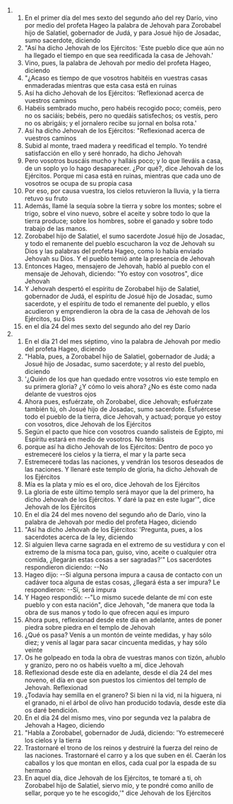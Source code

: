 <ol>
  <li>
    <ol>
      <li>En el primer día del mes sexto del segundo año del rey Darío, vino por medio del profeta Hageo la palabra de Jehovah para Zorobabel hijo de Salatiel, gobernador de Judá, y para Josué hijo de Josadac, sumo sacerdote, diciendo</li>
      <li>"Así ha dicho Jehovah de los Ejércitos: 'Este pueblo dice que aún no ha llegado el tiempo en que sea reedificada la casa de Jehovah.'</li>
      <li>Vino, pues, la palabra de Jehovah por medio del profeta Hageo, diciendo</li>
      <li>"¿Acaso es tiempo de que vosotros habitéis en vuestras casas enmaderadas mientras que esta casa está en ruinas</li>
      <li>Así ha dicho Jehovah de los Ejércitos: 'Reflexionad acerca de vuestros caminos</li>
      <li>Habéis sembrado mucho, pero habéis recogido poco; coméis, pero no os saciáis; bebéis, pero no quedáis satisfechos; os vestís, pero no os abrigáis; y el jornalero recibe su jornal en bolsa rota.'</li>
      <li>Así ha dicho Jehovah de los Ejércitos: "Reflexionad acerca de vuestros caminos</li>
      <li>Subid al monte, traed madera y reedificad el templo. Yo tendré satisfacción en ello y seré honrado, ha dicho Jehovah</li>
      <li>Pero vosotros buscáis mucho y halláis poco; y lo que lleváis a casa, de un soplo yo lo hago desaparecer. ¿Por qué?, dice Jehovah de los Ejércitos. Porque mi casa está en ruinas, mientras que cada uno de vosotros se ocupa de su propia casa</li>
      <li>Por eso, por causa vuestra, los cielos retuvieron la lluvia, y la tierra retuvo su fruto</li>
      <li>Además, llamé la sequía sobre la tierra y sobre los montes; sobre el trigo, sobre el vino nuevo, sobre el aceite y sobre todo lo que la tierra produce; sobre los hombres, sobre el ganado y sobre todo trabajo de las manos.</li>
      <li>Zorobabel hijo de Salatiel, el sumo sacerdote Josué hijo de Josadac, y todo el remanente del pueblo escucharon la voz de Jehovah su Dios y las palabras del profeta Hageo, como lo había enviado Jehovah su Dios. Y el pueblo temió ante la presencia de Jehovah</li>
      <li>Entonces Hageo, mensajero de Jehovah, habló al pueblo con el mensaje de Jehovah, diciendo: "Yo estoy con vosotros", dice Jehovah</li>
      <li>Y Jehovah despertó el espíritu de Zorobabel hijo de Salatiel, gobernador de Judá, el espíritu de Josué hijo de Josadac, sumo sacerdote, y el espíritu de todo el remanente del pueblo, y ellos acudieron y emprendieron la obra de la casa de Jehovah de los Ejércitos, su Dios</li>
      <li>en el día 24 del mes sexto del segundo año del rey Darío</li>
    </ol>
  </li>
  <li>
    <ol>
      <li>En el día 21 del mes séptimo, vino la palabra de Jehovah por medio del profeta Hageo, diciendo</li>
      <li>"Habla, pues, a Zorobabel hijo de Salatiel, gobernador de Judá; a Josué hijo de Josadac, sumo sacerdote; y al resto del pueblo, diciendo</li>
      <li>'¿Quién de los que han quedado entre vosotros vio este templo en su primera gloria? ¿Y cómo lo veis ahora? ¿No es éste como nada delante de vuestros ojos</li>
      <li>Ahora pues, esfuérzate, oh Zorobabel, dice Jehovah; esfuérzate también tú, oh Josué hijo de Josadac, sumo sacerdote. Esfuércese todo el pueblo de la tierra, dice Jehovah, y actuad; porque yo estoy con vosotros, dice Jehovah de los Ejércitos</li>
      <li>Según el pacto que hice con vosotros cuando salisteis de Egipto, mi Espíritu estará en medio de vosotros. No temáis</li>
      <li>porque así ha dicho Jehovah de los Ejércitos: Dentro de poco yo estremeceré los cielos y la tierra, el mar y la parte seca</li>
      <li>Estremeceré todas las naciones, y vendrán los tesoros deseados de las naciones. Y llenaré este templo de gloria, ha dicho Jehovah de los Ejércitos</li>
      <li>Mía es la plata y mío es el oro, dice Jehovah de los Ejércitos</li>
      <li>La gloria de este último templo será mayor que la del primero, ha dicho Jehovah de los Ejércitos. Y daré la paz en este lugar'", dice Jehovah de los Ejércitos</li>
      <li>En el día 24 del mes noveno del segundo año de Darío, vino la palabra de Jehovah por medio del profeta Hageo, diciendo</li>
      <li>"Así ha dicho Jehovah de los Ejércitos: 'Pregunta, pues, a los sacerdotes acerca de la ley, diciendo</li>
      <li>Si alguien lleva carne sagrada en el extremo de su vestidura y con el extremo de la misma toca pan, guiso, vino, aceite o cualquier otra comida, ¿llegarán estas cosas a ser sagradas?'" Los sacerdotes respondieron diciendo: --No</li>
      <li>Hageo dijo: --Si alguna persona impura a causa de contacto con un cadáver toca alguna de estas cosas, ¿llegará ésta a ser impura? Le respondieron: --Sí, será impura</li>
      <li>Y Hageo respondió: --"Lo mismo sucede delante de mí con este pueblo y con esta nación", dice Jehovah, "de manera que toda la obra de sus manos y todo lo que ofrecen aquí es impuro</li>
      <li>Ahora pues, reflexionad desde este día en adelante, antes de poner piedra sobre piedra en el templo de Jehovah</li>
      <li>¿Qué os pasa? Venís a un montón de veinte medidas, y hay sólo diez; y venís al lagar para sacar cincuenta medidas, y hay sólo veinte</li>
      <li>Os he golpeado en toda la obra de vuestras manos con tizón, añublo y granizo, pero no os habéis vuelto a mí, dice Jehovah</li>
      <li>Reflexionad desde este día en adelante, desde el día 24 del mes noveno, el día en que son puestos los cimientos del templo de Jehovah. Reflexionad</li>
      <li>¿Todavía hay semilla en el granero? Si bien ni la vid, ni la higuera, ni el granado, ni el árbol de olivo han producido todavía, desde este día os daré bendición.</li>
      <li>En el día 24 del mismo mes, vino por segunda vez la palabra de Jehovah a Hageo, diciendo</li>
      <li>"Habla a Zorobabel, gobernador de Judá, diciendo: 'Yo estremeceré los cielos y la tierra</li>
      <li>Trastornaré el trono de los reinos y destruiré la fuerza del reino de las naciones. Trastornaré el carro y a los que suben en él. Caerán los caballos y los que montan en ellos, cada cual por la espada de su hermano</li>
      <li>En aquel día, dice Jehovah de los Ejércitos, te tomaré a ti, oh Zorobabel hijo de Salatiel, siervo mío, y te pondré como anillo de sellar, porque yo te he escogido,'" dice Jehovah de los Ejércitos</li>
    </ol>
  </li>
</ol>